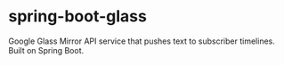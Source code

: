 spring-boot-glass
=================

Google Glass Mirror API service that pushes text to subscriber timelines. Built on Spring Boot.
